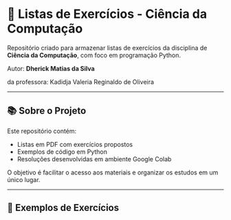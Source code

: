 # 🐍 Listas de Exercícios - Ciência da Computação

Repositório criado para armazenar listas de exercícios da disciplina de **Ciência da Computação**, com foco em programação Python.

Autor: **Dherick Matias da Silva**

da professora: Kadidja Valeria Reginaldo de Oliveira

---

## 📚 Sobre o Projeto

Este repositório contém:

- Listas em PDF com exercícios propostos
- Exemplos de código em Python
- Resoluções desenvolvidas em ambiente Google Colab

O objetivo é facilitar o acesso aos materiais e organizar os estudos em um único lugar.

---

## 🧪 Exemplos de Exercícios

